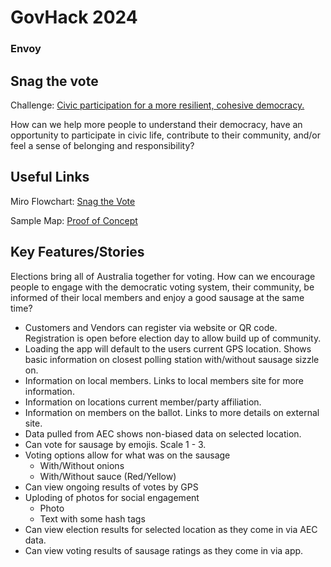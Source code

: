# GovHack 2024
### Envoy

## Snag the vote

Challenge: [Civic participation for a more resilient, cohesive democracy.](https://hackerspace.govhack.org/challenges/civic_participation_for_a_more_resilient_cohesive_democracy)

How can we help more people to understand their democracy, have an opportunity to participate in civic life, contribute to their community, and/or feel a sense of belonging and responsibility?

## Useful Links

Miro Flowchart: [Snag the Vote](https://miro.com/app/board/uXjVKiUvmvw=/)

Sample Map: [Proof of Concept](https://www.arcgis.com/apps/mapviewer/index.html?webmap=88d2b75f8cd24ec0bbfc0d75c906e83b)


## Key Features/Stories

Elections bring all of Australia together for voting. How can we encourage people to engage with the democratic voting system, their community, be informed of their local members and enjoy a good sausage at the same time?

- Customers and Vendors can register via website or QR code. Registration is open before election day to allow build up of community.
- Loading the app will default to the users current GPS location. Shows basic information on closest polling station with/without sausage sizzle on.
- Information on local members. Links to local members site for more information.
- Information on locations current member/party affiliation.
- Information on members on the ballot. Links to more details on external site.
- Data pulled from AEC shows non-biased data on selected location.
- Can vote for sausage by emojis. Scale 1 - 3.
- Voting options allow for what was on the sausage
  - With/Without onions
  - With/Without sauce (Red/Yellow)
- Can view ongoing results of votes by GPS
- Uploding of photos for social engagement
  - Photo
  - Text with some hash tags
 - Can view election results for selected location as they come in via AEC data.
 - Can view voting results of sausage ratings as they come in via app.

  
